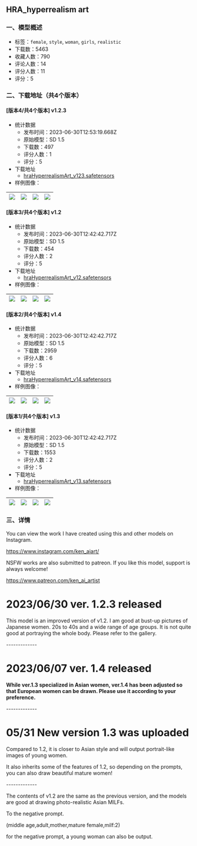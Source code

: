 ## HRA_hyperrealism art
### 一、模型概述

- 标签：`female`, `style`, `woman`, `girls`, `realistic`
- 下载数：5463
- 收藏人数：790
- 评论人数：14
- 评分人数：11
- 评分：5

### 二、下载地址（共4个版本）

#### [版本4/共4个版本] v1.2.3

- 统计数据
  - 发布时间：2023-06-30T12:53:19.668Z
  - 原始模型：SD 1.5
  - 下载数：497
  - 评分人数：1
  - 评分：5
- 下载地址
  - [hraHyperrealismArt_v123.safetensors](https://civitai.com/api/download/models/107272)
- 样例图像：

| <img src="https://image.civitai.com/xG1nkqKTMzGDvpLrqFT7WA/2b09d5b7-530c-428f-9f63-2558297a98cf/width=450/1346313.jpeg" /> | <img src="https://image.civitai.com/xG1nkqKTMzGDvpLrqFT7WA/642a3d86-ca88-4beb-aca7-6acc25867346/width=450/1346340.jpeg" /> | <img src="https://image.civitai.com/xG1nkqKTMzGDvpLrqFT7WA/c4254fe2-2893-413d-b839-457886890347/width=450/1346370.jpeg" /> | <img src="https://image.civitai.com/xG1nkqKTMzGDvpLrqFT7WA/9bf4ca9e-e0e5-4f8f-bcc5-8ccf9099b69c/width=450/1346339.jpeg" /> |
| ---- | ---- | ---- | ---- |

#### [版本3/共4个版本] v1.2

- 统计数据
  - 发布时间：2023-06-30T12:42:42.717Z
  - 原始模型：SD 1.5
  - 下载数：454
  - 评分人数：2
  - 评分：5
- 下载地址
  - [hraHyperrealismArt_v12.safetensors](https://civitai.com/api/download/models/85398)
- 样例图像：

| <img src="https://image.civitai.com/xG1nkqKTMzGDvpLrqFT7WA/2915b78f-ae98-4579-b04a-c53f7361952d/width=450/966993.jpeg" /> | <img src="https://image.civitai.com/xG1nkqKTMzGDvpLrqFT7WA/75f0411a-5901-4a33-a55c-a31dd0579c58/width=450/967050.jpeg" /> | <img src="https://image.civitai.com/xG1nkqKTMzGDvpLrqFT7WA/bafaaba3-1c5b-4223-b514-b9f6cb89672b/width=450/967060.jpeg" /> | <img src="https://image.civitai.com/xG1nkqKTMzGDvpLrqFT7WA/759060bf-140b-4695-a922-3034b1b3ea5c/width=450/967008.jpeg" /> |
| ---- | ---- | ---- | ---- |

#### [版本2/共4个版本] v1.4

- 统计数据
  - 发布时间：2023-06-30T12:42:42.717Z
  - 原始模型：SD 1.5
  - 下载数：2959
  - 评分人数：6
  - 评分：5
- 下载地址
  - [hraHyperrealismArt_v14.safetensors](https://civitai.com/api/download/models/91016)
- 样例图像：

| <img src="https://image.civitai.com/xG1nkqKTMzGDvpLrqFT7WA/253a99a7-9b19-442a-9656-425d16308b9c/width=450/1060841.jpeg" /> | <img src="https://image.civitai.com/xG1nkqKTMzGDvpLrqFT7WA/57a93272-f14e-4252-b6c4-485264e07a9d/width=450/1060770.jpeg" /> | <img src="https://image.civitai.com/xG1nkqKTMzGDvpLrqFT7WA/6ae4417f-c872-4dd8-a855-5f9900d4943b/width=450/1060863.jpeg" /> | <img src="https://image.civitai.com/xG1nkqKTMzGDvpLrqFT7WA/07069db6-0ec5-4d96-a9ac-cc3c8501a1d8/width=450/1060824.jpeg" /> |
| ---- | ---- | ---- | ---- |

#### [版本1/共4个版本] v1.3

- 统计数据
  - 发布时间：2023-06-30T12:42:42.717Z
  - 原始模型：SD 1.5
  - 下载数：1553
  - 评分人数：2
  - 评分：5
- 下载地址
  - [hraHyperrealismArt_v13.safetensors](https://civitai.com/api/download/models/86252)
- 样例图像：

| <img src="https://image.civitai.com/xG1nkqKTMzGDvpLrqFT7WA/fe2beb6a-86f9-4cfd-8e3f-8d9839a32bf6/width=450/980957.jpeg" /> | <img src="https://image.civitai.com/xG1nkqKTMzGDvpLrqFT7WA/d5cdaabc-e348-41ba-91e0-94dcf6b8dd68/width=450/981068.jpeg" /> | <img src="https://image.civitai.com/xG1nkqKTMzGDvpLrqFT7WA/1c420554-8374-44a0-8841-9cad9c6b7d71/width=450/981070.jpeg" /> | <img src="https://image.civitai.com/xG1nkqKTMzGDvpLrqFT7WA/cd54ba27-e5fa-4657-b065-132cb4c484c8/width=450/981034.jpeg" /> |
| ---- | ---- | ---- | ---- |


### 三、详情
<p>You can view the work I have created using this and other models on Instagram.</p><p><a target="_blank" rel="ugc" href="https://www.instagram.com/ken_aiart/">https://www.instagram.com/ken_aiart/</a></p><p>NSFW works are also submitted to patreon. If you like this model, support is always welcome!</p><p><a target="_blank" rel="ugc" href="https://www.patreon.com/ken_ai_artist">https://www.patreon.com/ken_ai_artist</a></p><h1 id="heading-3"><strong>2023/06/30 ver. 1.2.3 released</strong></h1><p>This model is an improved version of v1.2. I am good at bust-up pictures of Japanese women. 20s to 40s and a wide range of age groups. It is not quite good at portraying the whole body. Please refer to the gallery.</p><p>-------------</p><h1 id="heading-3"><strong>2023/06/07 ver. 1.4 released</strong></h1><p><strong>While ver.1.3 specialized in Asian women, ver.1.4 has been adjusted so that European women can be drawn. Please use it according to your preference.</strong></p><p>-------------</p><h1 id="heading-19">05/31 New version 1.3 was uploaded</h1><p>Compared to 1.2, it is closer to Asian style and will output portrait-like images of young women.</p><p>It also inherits some of the features of 1.2, so depending on the prompts, you can also draw beautiful mature women!</p><p>-------------</p><p>The contents of v1.2 are the same as the previous version, and the models are good at drawing photo-realistic Asian MILFs.</p><p>To the negative prompt.</p><p>(middle age,adult,mother,mature female,milf:2)</p><p>for the negative prompt, a young woman can also be output.</p>